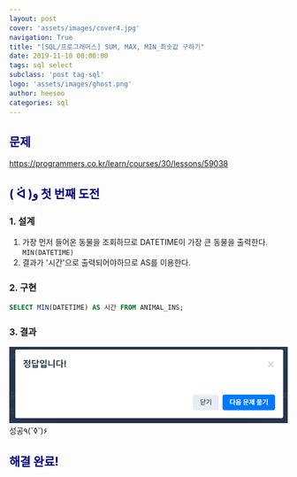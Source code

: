```yaml
---
layout: post
cover: 'assets/images/cover4.jpg'
navigation: True
title: "[SQL/프로그래머스] SUM, MAX, MIN_최솟값 구하기"
date: 2019-11-10 00:00:00
tags: sql select
subclass: 'post tag-sql'
logo: 'assets/images/ghost.png'
author: heesoo
categories: sql
---
```

## <span style="color:navy">문제</span>
<https://programmers.co.kr/learn/courses/30/lessons/59038>


## <span style="color:navy">( ᐛ )و 첫 번째 도전</span>

### 1. 설계
1. 가장 먼저 들어온 동물을 조회하므로 DATETIME이 가장 큰 동물을 출력한다. `MIN(DATETIME)`
2. 결과가 '시간'으로 출력되어야하므로 AS를 이용한다.

### 2. 구현
```sql
SELECT MIN(DATETIME) AS 시간 FROM ANIMAL_INS;
```
### 3. 결과
![실행결과](./assets/images/191108_5.PNG)
성공٩(˘◊˘)۶

## <span style="color:navy">해결 완료!</span>
